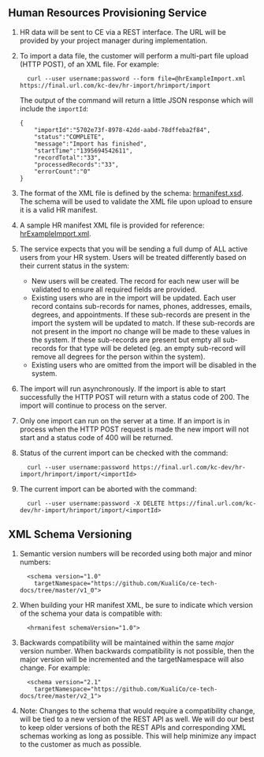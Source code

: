 ## Human Resources Provisioning Service

1.  HR data will be sent to CE via a REST interface. The URL will be
    provided by your project manager during implementation.
2.  To import a data file, the customer will perform a multi-part file upload (HTTP POST), of an XML file. For example:

    ```
      curl --user username:password --form file=@hrExampleImport.xml https://final.url.com/kc-dev/hr-import/hrimport/import
    ```
    The output of the command will return a little JSON response which will include the `importId`:
    ```
    {
        "importId":"5702e73f-8978-42dd-aabd-78dffeba2f84",
        "status":"COMPLETE",
        "message":"Import has finished",
        "startTime":"1395694542611",
        "recordTotal":"33",
        "processedRecords":"33",
        "errorCount":"0"
    }
    ```
3.  The format of the XML file is defined by the schema: [hrmanifest.xsd][hrmanifest.xsd].
    The schema will be used to validate the XML file upon upload to ensure it
    is a valid HR manifest.
4.  A sample HR manifest XML file is provided for reference: [hrExampleImport.xml][hrExampleImport.xml].
5.  The service expects that you will be sending a full dump of ALL active users
    from your HR system. Users will be treated differently based on their current status in the system:
    * New users will be created. The record for each new user will be validated to ensure all required fields are provided.
    * Existing users who are in the import will be updated. Each user record contains sub-records for names, phones, addresses, emails, degrees, and appointments. If these sub-records are present in the import the system will be updated to match. If these sub-records are not present in the import no change will be made to these values in the system. If these sub-records are present but empty all sub-records for that type will be deleted (eg. an empty <degrees/> sub-record will remove all degrees for the person within the system).
    * Existing users who are omitted from the import will be disabled in the system.
6.  The import will run asynchronously. If the import is able to start successfully the HTTP POST will return with a status code of 200. The import will continue to process on the server.
7.  Only one import can run on the server at a time. If an import is in process when the HTTP POST request is made the new import will not start and a status code of 400 will be returned.
8.  Status of the current import can be checked with the command:
    ```
      curl --user username:password https://final.url.com/kc-dev/hr-import/hrimport/import/<importId>
    ```
9.  The current import can be aborted with the command:
    ```
      curl --user username:password -X DELETE https://final.url.com/kc-dev/hr-import/hrimport/import/<importId>
    ```

## XML Schema Versioning

1.  Semantic version numbers will be recorded using both major and minor numbers:

    ```
      <schema version="1.0"
        targetNamespace="https://github.com/KualiCo/ce-tech-docs/tree/master/v1_0">
    ```

2.  When building your HR manifest XML, be sure to indicate which version of the
    schema your data is compatible with:

    ```
      <hrmanifest schemaVersion="1.0">
    ```

3.  Backwards compatibility will be maintained within the same *major* version number.
    When backwards compatibility is not possible, then the major version will be
    incremented and the targetNamespace will also change. For example:

    ```
      <schema version="2.1"
        targetNamespace="https://github.com/KualiCo/ce-tech-docs/tree/master/v2_1">
    ```

4.  Note: Changes to the schema that would require a compatibility change, will
    be tied to a new version of the REST API as well. We will do our best to
    keep older versions of both the REST APIs and corresponding XML schemas
    working as long as possible. This will help minimize any impact to the
    customer as much as possible.

[hrmanifest.xsd]:      https://github.com/KualiCo/ce-tech-docs/blob/master/v2_1/hrmanifest.xsd
[hrExampleImport.xml]: https://github.com/KualiCo/ce-tech-docs/blob/master/v2_1/hrExampleImport.xml
